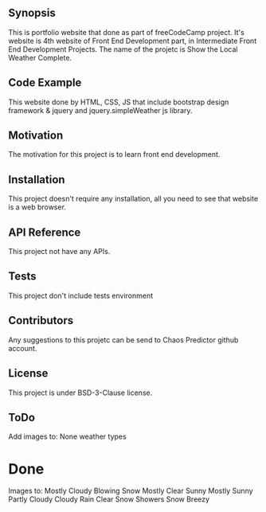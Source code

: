 ## Synopsis

This is portfolio website that done as part of freeCodeCamp project. It's website is 4th website of Front End Development part, in Intermediate Front End Development Projects. The name of the projetc is Show the Local Weather Complete.

## Code Example

This website done by HTML, CSS, JS that include bootstrap design framework & jquery and jquery.simpleWeather js library.

## Motivation

The motivation for this project is to learn front end development.

## Installation

This project doesn't require any installation, all you need to see that website is a web browser.

## API Reference

This project not have any APIs. 

## Tests

This project don't include tests environment

## Contributors

Any suggestions to this projetc can be send to Chaos Predictor github account.

## License

This project is under BSD-3-Clause license.

## ToDo

Add images to:
None
weather types

# Done

Images to:
Mostly Cloudy
Blowing Snow
Mostly Clear
Sunny
Mostly Sunny
Partly Cloudy
Cloudy
Rain
Clear
Snow Showers
Snow
Breezy

